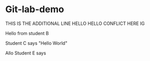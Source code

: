 # Git-lab-demo

THIS IS THE ADDITIONAL LINE HELLO HELLO CONFLICT HERE IG

Hello from student B

Student C says "Hello World"

Allo Student E says
